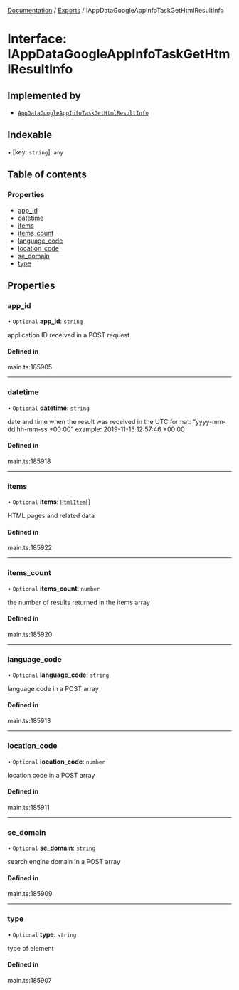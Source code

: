 [Documentation](../README.md) / [Exports](../modules.md) / IAppDataGoogleAppInfoTaskGetHtmlResultInfo

# Interface: IAppDataGoogleAppInfoTaskGetHtmlResultInfo

## Implemented by

- [`AppDataGoogleAppInfoTaskGetHtmlResultInfo`](../classes/AppDataGoogleAppInfoTaskGetHtmlResultInfo.md)

## Indexable

▪ [key: `string`]: `any`

## Table of contents

### Properties

- [app\_id](IAppDataGoogleAppInfoTaskGetHtmlResultInfo.md#app_id)
- [datetime](IAppDataGoogleAppInfoTaskGetHtmlResultInfo.md#datetime)
- [items](IAppDataGoogleAppInfoTaskGetHtmlResultInfo.md#items)
- [items\_count](IAppDataGoogleAppInfoTaskGetHtmlResultInfo.md#items_count)
- [language\_code](IAppDataGoogleAppInfoTaskGetHtmlResultInfo.md#language_code)
- [location\_code](IAppDataGoogleAppInfoTaskGetHtmlResultInfo.md#location_code)
- [se\_domain](IAppDataGoogleAppInfoTaskGetHtmlResultInfo.md#se_domain)
- [type](IAppDataGoogleAppInfoTaskGetHtmlResultInfo.md#type)

## Properties

### app\_id

• `Optional` **app\_id**: `string`

application ID received in a POST request

#### Defined in

main.ts:185905

___

### datetime

• `Optional` **datetime**: `string`

date and time when the result was received
in the UTC format: “yyyy-mm-dd hh-mm-ss +00:00”
example:
2019-11-15 12:57:46 +00:00

#### Defined in

main.ts:185918

___

### items

• `Optional` **items**: [`HtmlItem`](../classes/HtmlItem.md)[]

HTML pages and related data

#### Defined in

main.ts:185922

___

### items\_count

• `Optional` **items\_count**: `number`

the number of results returned in the items array

#### Defined in

main.ts:185920

___

### language\_code

• `Optional` **language\_code**: `string`

language code in a POST array

#### Defined in

main.ts:185913

___

### location\_code

• `Optional` **location\_code**: `number`

location code in a POST array

#### Defined in

main.ts:185911

___

### se\_domain

• `Optional` **se\_domain**: `string`

search engine domain in a POST array

#### Defined in

main.ts:185909

___

### type

• `Optional` **type**: `string`

type of element

#### Defined in

main.ts:185907
